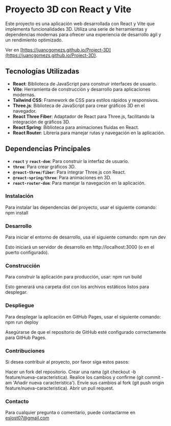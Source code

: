# Proyecto 3D con React y Vite

Este proyecto es una aplicación web desarrollada con React y Vite que implementa funcionalidades 3D. Utiliza una serie de herramientas y dependencias modernas para ofrecer una experiencia de desarrollo ágil y un rendimiento optimizado.

Ver en [https://juancgomezs.github.io/Project-3D](https://juancgomezs.github.io/Project-3D).

## Tecnologías Utilizadas

- **React**: Biblioteca de JavaScript para construir interfaces de usuario.
- **Vite**: Herramienta de construcción y desarrollo para aplicaciones modernas.
- **Tailwind CSS**: Framework de CSS para estilos rápidos y responsivos.
- **Three.js**: Biblioteca de JavaScript para crear gráficos 3D en el navegador.
- **React Three Fiber**: Adaptador de React para Three.js, facilitando la integración de gráficos 3D.
- **React Spring**: Biblioteca para animaciones fluidas en React.
- **React Router**: Librería para manejar rutas y navegación en la aplicación.

## Dependencias Principales

- **`react`** y **`react-dom`**: Para construir la interfaz de usuario.
- **`three`**: Para crear gráficos 3D.
- **`@react-three/fiber`**: Para integrar Three.js con React.
- **`@react-spring/three`**: Para animaciones en 3D.
- **`react-router-dom`**: Para manejar la navegación en la aplicación.

### Instalación

Para instalar las dependencias del proyecto, usar el siguiente comando:
npm install

### Desarrollo
Para iniciar el entorno de desarrollo, usa el siguiente comando:
npm run dev

Esto iniciará un servidor de desarrollo en http://localhost:3000 (o en el puerto configurado).

### Construcción
Para construir la aplicación para producción, usar:
npm run build

Esto generará una carpeta dist con los archivos estáticos listos para desplegar.

### Despliegue
Para desplegar la aplicación en GitHub Pages, usar el siguiente comando:
npm run deploy

Asegúrarse de que el repositorio de GitHub esté configurado correctamente para GitHub Pages.

### Contribuciones
Si desea contribuir al proyecto, por favor siga estos pasos:

Hacer un fork del repositorio.
Crear una rama (git checkout -b feature/nueva-caracteristica).
Realice los cambios y confirme (git commit -am 'Añadir nueva característica').
Envíe sus cambios al fork (git push origin feature/nueva-caracteristica).
Abrir un pull request.

### Contacto
Para cualquier pregunta o comentario, puede contactarme en eslost07@gmail.com
